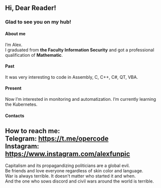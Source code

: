 ## Hi, Dear Reader!  
### Glad to see you on my hub!
#### About me
I’m Alex.  
I graduated from **the Faculty Information Security** and got a professional qualification of **Mathematic**.
#### Past
It was very interesting to code in Assembly, C, C++, C#, QT, VBA.
#### Present
Now I’m interested in monitoring and automatization.
I’m currently learning the Kubernetes.
#### Contacts  
How to reach me:  
Telegram: https://t.me/opercode  
Instagram: https://www.instagram.com/alexfunpic  
--- 
Capitalism and its propagandizing politicians are a global evil.  
Be friends and love everyone regardless of skin color and language.  
War is always terrible. It doesn't matter who started it and when.  
And the one who sows discord and civil wars around the world is terrible.  
